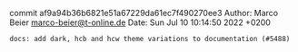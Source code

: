 commit af9a94b36b6821e51a67229da61ec7f490270ee3
Author: Marco Beier <marco-beier@t-online.de>
Date:   Sun Jul 10 10:14:50 2022 +0200

    docs: add dark, hcb and hcw theme variations to documentation (#5488)
